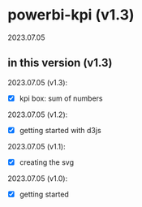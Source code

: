 # powerbi-kpi (v1.3)
2023.07.05


## in this version (v1.3)



2023.07.05 (v1.3):
* [x] kpi box: sum of numbers

2023.07.05 (v1.2):
* [x] getting started with d3js

2023.07.05 (v1.1):
* [x] creating the svg

2023.07.05 (v1.0):
* [x] getting started
